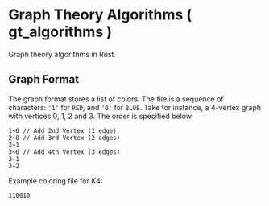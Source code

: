 # Graph Theory Algorithms ( gt_algorithms )
Graph theory algorithms in Rust.

## Graph Format
The graph format stores a list of colors.  The file is a sequence of characters: `'1'` for `RED`, and `'0'` for `BLUE`.  Take for instance, a 4-vertex graph with vertices 0, 1, 2 and 3.  The order is specified below.
```
1~0 // Add 2nd Vertex (1 edge)
2~0 // Add 3rd Vertex (2 edges)
2~1
3~0 // Add 4th Vertex (3 edges)
3~1
3~2
```

Example coloring file for K4:
```
110010
```
